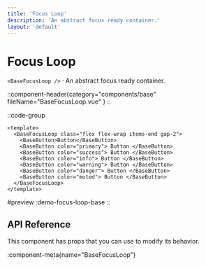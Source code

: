 ```yaml
---
title: 'Focus Loop'
description: 'An abstract focus ready container.'
layout: 'default'
---
```


# Focus Loop

`<BaseFocusLoop />` · An abstract focus ready container.

::component-header{category="components/base" fileName="BaseFocusLoop.vue" }
::

::code-group

```vue [DemoFocusLoopBase.vue]
<template>
  <BaseFocusLoop class="flex flex-wrap items-end gap-2">
    <BaseButton>Button</BaseButton>
    <BaseButton color="primary"> Button </BaseButton>
    <BaseButton color="success"> Button </BaseButton>
    <BaseButton color="info"> Button </BaseButton>
    <BaseButton color="warning"> Button </BaseButton>
    <BaseButton color="danger"> Button </BaseButton>
    <BaseButton color="muted"> Button </BaseButton>
  </BaseFocusLoop>
</template>
```

#preview
:demo-focus-loop-base
::

## API Reference

This component has props that you can use to modify its behavior.

:component-meta{name="BaseFocusLoop"}